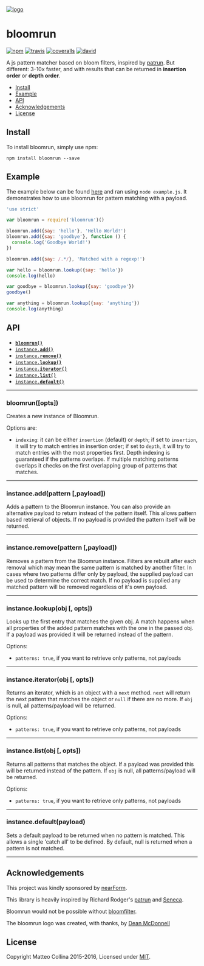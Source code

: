 [![logo][logo-url]][npm-url]

# bloomrun
[![npm][npm-badge]][npm-url]
[![travis][travis-badge]][travis-url]
[![coveralls][coveralls-badge]][coveralls-url]
[![david][david-badge]][david-url]

A js pattern matcher based on bloom filters, inspired by [patrun](http://npm.im/patrun).
But different: 3-10x faster, and with results that can be returned in __insertion order__ or __depth order__.

* [Install](#install)
* [Example](#example)
* [API](#api)
* [Acknowledgements](#acknowledgements)
* [License](#license)

<a name="install"></a>
## Install

To install bloomrun, simply use npm:

```
npm install bloomrun --save
```

<a name="example"></a>
## Example

The example below can be found [here][example] and ran using `node example.js`. It
demonstrates how to use bloomrun for pattern matching with a payload.

```js
'use strict'

var bloomrun = require('bloomrun')()

bloomrun.add({say: 'hello'}, 'Hello World!')
bloomrun.add({say: 'goodbye'}, function () {
  console.log('Goodbye World!')
})

bloomrun.add({say: /.*/}, 'Matched with a regexp!')

var hello = bloomrun.lookup({say: 'hello'})
console.log(hello)

var goodbye = bloomrun.lookup({say: 'goodbye'})
goodbye()

var anything = bloomrun.lookup({say: 'anything'})
console.log(anything)
```

<a name="api"></a>
## API

  * <a href="#constructor"><code><b>bloomrun()</b></code></a>
  * <a href="#add"><code>instance.<b>add()</b></code></a>
  * <a href="#remove"><code>instance.<b>remove()</b></code></a>
  * <a href="#lookup"><code>instance.<b>lookup()</b></code></a>
  * <a href="#iterator"><code>instance.<b>iterator()</b></code></a>
  * <a href="#list"><code>instance.<b>list()</b></code></a>
  * <a href="#default"><code>instance.<b>default()</b></code></a>

-------------------------------------------------------
<a name="constructor"></a>
### bloomrun([opts])

Creates a new instance of Bloomrun.

Options are:

* `indexing`: it can be either `insertion` (default) or `depth`;
  if set to `insertion`, it will try to match entries in insertion order;
  if set to `depth`, it will try to match entries with the most
  properties first. Depth indexing is guaranteed if the patterns
overlaps. If multiple matching patterns overlaps it checks on the
first overlapping group of patterns that matches.

-------------------------------------------------------
<a name="add"></a>
### instance.add(pattern [,payload])

Adds a pattern to the Bloomrun instance. You can also provide an alternative
payload to return instead of the pattern itself. This allows pattern based
retrieval of objects. If no payload is provided the pattern itself will be
returned.

-------------------------------------------------------

<a name="remove"></a>
### instance.remove(pattern [,payload])

Removes a pattern from the Bloomrun instance. Filters are rebuilt after each
removal which may mean the same pattern is matched by another filter. In cases
where two patterns differ only by payload, the supplied payload can be used to
determine the correct match. If no payload is supplied any matched pattern will
be removed regardless of it's own payload.

-------------------------------------------------------

<a name="lookup"></a>
### instance.lookup(obj [, opts])

Looks up the first entry that matches the given obj. A match happens
when all properties of the added pattern matches with the one in the
passed obj. If a payload was provided it will be returned instead of
the pattern.

Options:
 * `patterns: true`, if you want to retrieve only patterns, not
   payloads

-------------------------------------------------------
<a name="iterator"></a>
### instance.iterator(obj [, opts])

Returns an iterator, which is an object with a `next` method. `next`
will return the next pattern that matches the object or `null` if there
are no more.
If `obj` is null, all patterns/payload will be returned.

Options:
 * `patterns: true`, if you want to retrieve only patterns, not
   payloads

-------------------------------------------------------
<a name="list"></a>
### instance.list(obj [, opts])

Returns all patterns that matches the object. If a payload was provided
this will be returned instead of the pattern.
If `obj` is null, all patterns/payload will be returned.

Options:
 * `patterns: true`, if you want to retrieve only patterns, not
   payloads

-------------------------------------------------------

<a name="default"></a>
### instance.default(payload)

Sets a default payload to be returned when no pattern is matched. This
allows a single 'catch all' to be defined. By default, null is returned
when a pattern is not matched.

-------------------------------------------------------

## Acknowledgements

This project was kindly sponsored by [nearForm](http://nearform.com).

This library is heavily inspired by Richard Rodger's
[patrun](http://npm.im/patrun) and [Seneca](http://npm.im/seneca).

Bloomrun would not be possible without
[bloomfilter](https://www.npmjs.com/package/bloomfilter).

The bloomrun logo was created, with thanks, by [Dean McDonnell](https:/github.com/mcdonnelldean)


## License

Copyright Matteo Collina 2015-2016, Licensed under [MIT][].

[MIT]: ./LICENSE
[example]: ./example.js

[travis-badge]: https://travis-ci.org/mcollina/bloomrun.svg?branch=master
[travis-url]: https://travis-ci.org/mcollina/bloomrun
[npm-badge]: https://badge.fury.io/js/bloomrun.svg
[npm-url]: https://npmjs.org/package/bloomrun
[logo-url]: https://raw.githubusercontent.com/mcollina/bloomrun/master/assets/bloomrun.png
[coveralls-badge]: https://coveralls.io/repos/mcollina/bloomrun/badge.svg?branch=master&service=github
[coveralls-url]: https://coveralls.io/github/mcollina/bloomrun?branch=master
[david-badge]: https://david-dm.org/mcollina/bloomrun.svg
[david-url]: https://david-dm.org/mcollina/bloomrun
